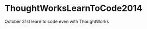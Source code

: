 ThoughtWorksLearnToCode2014
===========================

October 31st learn to code even with ThoughtWorks

